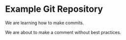 # Example Git Repository

We are learning how to make commits.

We are about to make a comment without best practices.
